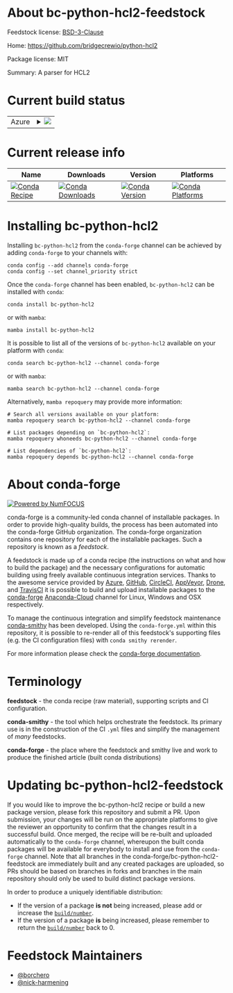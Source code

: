 About bc-python-hcl2-feedstock
==============================

Feedstock license: [BSD-3-Clause](https://github.com/conda-forge/bc-python-hcl2-feedstock/blob/main/LICENSE.txt)

Home: https://github.com/bridgecrewio/python-hcl2

Package license: MIT

Summary: A parser for HCL2

Current build status
====================


<table>
    
  <tr>
    <td>Azure</td>
    <td>
      <details>
        <summary>
          <a href="https://dev.azure.com/conda-forge/feedstock-builds/_build/latest?definitionId=20561&branchName=main">
            <img src="https://dev.azure.com/conda-forge/feedstock-builds/_apis/build/status/bc-python-hcl2-feedstock?branchName=main">
          </a>
        </summary>
        <table>
          <thead><tr><th>Variant</th><th>Status</th></tr></thead>
          <tbody><tr>
              <td>linux_64_python3.10.____cpython</td>
              <td>
                <a href="https://dev.azure.com/conda-forge/feedstock-builds/_build/latest?definitionId=20561&branchName=main">
                  <img src="https://dev.azure.com/conda-forge/feedstock-builds/_apis/build/status/bc-python-hcl2-feedstock?branchName=main&jobName=linux&configuration=linux%20linux_64_python3.10.____cpython" alt="variant">
                </a>
              </td>
            </tr><tr>
              <td>linux_64_python3.11.____cpython</td>
              <td>
                <a href="https://dev.azure.com/conda-forge/feedstock-builds/_build/latest?definitionId=20561&branchName=main">
                  <img src="https://dev.azure.com/conda-forge/feedstock-builds/_apis/build/status/bc-python-hcl2-feedstock?branchName=main&jobName=linux&configuration=linux%20linux_64_python3.11.____cpython" alt="variant">
                </a>
              </td>
            </tr><tr>
              <td>linux_64_python3.8.____cpython</td>
              <td>
                <a href="https://dev.azure.com/conda-forge/feedstock-builds/_build/latest?definitionId=20561&branchName=main">
                  <img src="https://dev.azure.com/conda-forge/feedstock-builds/_apis/build/status/bc-python-hcl2-feedstock?branchName=main&jobName=linux&configuration=linux%20linux_64_python3.8.____cpython" alt="variant">
                </a>
              </td>
            </tr><tr>
              <td>linux_64_python3.9.____73_pypy</td>
              <td>
                <a href="https://dev.azure.com/conda-forge/feedstock-builds/_build/latest?definitionId=20561&branchName=main">
                  <img src="https://dev.azure.com/conda-forge/feedstock-builds/_apis/build/status/bc-python-hcl2-feedstock?branchName=main&jobName=linux&configuration=linux%20linux_64_python3.9.____73_pypy" alt="variant">
                </a>
              </td>
            </tr><tr>
              <td>linux_64_python3.9.____cpython</td>
              <td>
                <a href="https://dev.azure.com/conda-forge/feedstock-builds/_build/latest?definitionId=20561&branchName=main">
                  <img src="https://dev.azure.com/conda-forge/feedstock-builds/_apis/build/status/bc-python-hcl2-feedstock?branchName=main&jobName=linux&configuration=linux%20linux_64_python3.9.____cpython" alt="variant">
                </a>
              </td>
            </tr><tr>
              <td>osx_64_python3.10.____cpython</td>
              <td>
                <a href="https://dev.azure.com/conda-forge/feedstock-builds/_build/latest?definitionId=20561&branchName=main">
                  <img src="https://dev.azure.com/conda-forge/feedstock-builds/_apis/build/status/bc-python-hcl2-feedstock?branchName=main&jobName=osx&configuration=osx%20osx_64_python3.10.____cpython" alt="variant">
                </a>
              </td>
            </tr><tr>
              <td>osx_64_python3.11.____cpython</td>
              <td>
                <a href="https://dev.azure.com/conda-forge/feedstock-builds/_build/latest?definitionId=20561&branchName=main">
                  <img src="https://dev.azure.com/conda-forge/feedstock-builds/_apis/build/status/bc-python-hcl2-feedstock?branchName=main&jobName=osx&configuration=osx%20osx_64_python3.11.____cpython" alt="variant">
                </a>
              </td>
            </tr><tr>
              <td>osx_64_python3.8.____cpython</td>
              <td>
                <a href="https://dev.azure.com/conda-forge/feedstock-builds/_build/latest?definitionId=20561&branchName=main">
                  <img src="https://dev.azure.com/conda-forge/feedstock-builds/_apis/build/status/bc-python-hcl2-feedstock?branchName=main&jobName=osx&configuration=osx%20osx_64_python3.8.____cpython" alt="variant">
                </a>
              </td>
            </tr><tr>
              <td>osx_64_python3.9.____73_pypy</td>
              <td>
                <a href="https://dev.azure.com/conda-forge/feedstock-builds/_build/latest?definitionId=20561&branchName=main">
                  <img src="https://dev.azure.com/conda-forge/feedstock-builds/_apis/build/status/bc-python-hcl2-feedstock?branchName=main&jobName=osx&configuration=osx%20osx_64_python3.9.____73_pypy" alt="variant">
                </a>
              </td>
            </tr><tr>
              <td>osx_64_python3.9.____cpython</td>
              <td>
                <a href="https://dev.azure.com/conda-forge/feedstock-builds/_build/latest?definitionId=20561&branchName=main">
                  <img src="https://dev.azure.com/conda-forge/feedstock-builds/_apis/build/status/bc-python-hcl2-feedstock?branchName=main&jobName=osx&configuration=osx%20osx_64_python3.9.____cpython" alt="variant">
                </a>
              </td>
            </tr><tr>
              <td>win_64_python3.10.____cpython</td>
              <td>
                <a href="https://dev.azure.com/conda-forge/feedstock-builds/_build/latest?definitionId=20561&branchName=main">
                  <img src="https://dev.azure.com/conda-forge/feedstock-builds/_apis/build/status/bc-python-hcl2-feedstock?branchName=main&jobName=win&configuration=win%20win_64_python3.10.____cpython" alt="variant">
                </a>
              </td>
            </tr><tr>
              <td>win_64_python3.11.____cpython</td>
              <td>
                <a href="https://dev.azure.com/conda-forge/feedstock-builds/_build/latest?definitionId=20561&branchName=main">
                  <img src="https://dev.azure.com/conda-forge/feedstock-builds/_apis/build/status/bc-python-hcl2-feedstock?branchName=main&jobName=win&configuration=win%20win_64_python3.11.____cpython" alt="variant">
                </a>
              </td>
            </tr><tr>
              <td>win_64_python3.8.____cpython</td>
              <td>
                <a href="https://dev.azure.com/conda-forge/feedstock-builds/_build/latest?definitionId=20561&branchName=main">
                  <img src="https://dev.azure.com/conda-forge/feedstock-builds/_apis/build/status/bc-python-hcl2-feedstock?branchName=main&jobName=win&configuration=win%20win_64_python3.8.____cpython" alt="variant">
                </a>
              </td>
            </tr><tr>
              <td>win_64_python3.9.____73_pypy</td>
              <td>
                <a href="https://dev.azure.com/conda-forge/feedstock-builds/_build/latest?definitionId=20561&branchName=main">
                  <img src="https://dev.azure.com/conda-forge/feedstock-builds/_apis/build/status/bc-python-hcl2-feedstock?branchName=main&jobName=win&configuration=win%20win_64_python3.9.____73_pypy" alt="variant">
                </a>
              </td>
            </tr><tr>
              <td>win_64_python3.9.____cpython</td>
              <td>
                <a href="https://dev.azure.com/conda-forge/feedstock-builds/_build/latest?definitionId=20561&branchName=main">
                  <img src="https://dev.azure.com/conda-forge/feedstock-builds/_apis/build/status/bc-python-hcl2-feedstock?branchName=main&jobName=win&configuration=win%20win_64_python3.9.____cpython" alt="variant">
                </a>
              </td>
            </tr>
          </tbody>
        </table>
      </details>
    </td>
  </tr>
</table>

Current release info
====================

| Name | Downloads | Version | Platforms |
| --- | --- | --- | --- |
| [![Conda Recipe](https://img.shields.io/badge/recipe-bc--python--hcl2-green.svg)](https://anaconda.org/conda-forge/bc-python-hcl2) | [![Conda Downloads](https://img.shields.io/conda/dn/conda-forge/bc-python-hcl2.svg)](https://anaconda.org/conda-forge/bc-python-hcl2) | [![Conda Version](https://img.shields.io/conda/vn/conda-forge/bc-python-hcl2.svg)](https://anaconda.org/conda-forge/bc-python-hcl2) | [![Conda Platforms](https://img.shields.io/conda/pn/conda-forge/bc-python-hcl2.svg)](https://anaconda.org/conda-forge/bc-python-hcl2) |

Installing bc-python-hcl2
=========================

Installing `bc-python-hcl2` from the `conda-forge` channel can be achieved by adding `conda-forge` to your channels with:

```
conda config --add channels conda-forge
conda config --set channel_priority strict
```

Once the `conda-forge` channel has been enabled, `bc-python-hcl2` can be installed with `conda`:

```
conda install bc-python-hcl2
```

or with `mamba`:

```
mamba install bc-python-hcl2
```

It is possible to list all of the versions of `bc-python-hcl2` available on your platform with `conda`:

```
conda search bc-python-hcl2 --channel conda-forge
```

or with `mamba`:

```
mamba search bc-python-hcl2 --channel conda-forge
```

Alternatively, `mamba repoquery` may provide more information:

```
# Search all versions available on your platform:
mamba repoquery search bc-python-hcl2 --channel conda-forge

# List packages depending on `bc-python-hcl2`:
mamba repoquery whoneeds bc-python-hcl2 --channel conda-forge

# List dependencies of `bc-python-hcl2`:
mamba repoquery depends bc-python-hcl2 --channel conda-forge
```


About conda-forge
=================

[![Powered by
NumFOCUS](https://img.shields.io/badge/powered%20by-NumFOCUS-orange.svg?style=flat&colorA=E1523D&colorB=007D8A)](https://numfocus.org)

conda-forge is a community-led conda channel of installable packages.
In order to provide high-quality builds, the process has been automated into the
conda-forge GitHub organization. The conda-forge organization contains one repository
for each of the installable packages. Such a repository is known as a *feedstock*.

A feedstock is made up of a conda recipe (the instructions on what and how to build
the package) and the necessary configurations for automatic building using freely
available continuous integration services. Thanks to the awesome service provided by
[Azure](https://azure.microsoft.com/en-us/services/devops/), [GitHub](https://github.com/),
[CircleCI](https://circleci.com/), [AppVeyor](https://www.appveyor.com/),
[Drone](https://cloud.drone.io/welcome), and [TravisCI](https://travis-ci.com/)
it is possible to build and upload installable packages to the
[conda-forge](https://anaconda.org/conda-forge) [Anaconda-Cloud](https://anaconda.org/)
channel for Linux, Windows and OSX respectively.

To manage the continuous integration and simplify feedstock maintenance
[conda-smithy](https://github.com/conda-forge/conda-smithy) has been developed.
Using the ``conda-forge.yml`` within this repository, it is possible to re-render all of
this feedstock's supporting files (e.g. the CI configuration files) with ``conda smithy rerender``.

For more information please check the [conda-forge documentation](https://conda-forge.org/docs/).

Terminology
===========

**feedstock** - the conda recipe (raw material), supporting scripts and CI configuration.

**conda-smithy** - the tool which helps orchestrate the feedstock.
                   Its primary use is in the construction of the CI ``.yml`` files
                   and simplify the management of *many* feedstocks.

**conda-forge** - the place where the feedstock and smithy live and work to
                  produce the finished article (built conda distributions)


Updating bc-python-hcl2-feedstock
=================================

If you would like to improve the bc-python-hcl2 recipe or build a new
package version, please fork this repository and submit a PR. Upon submission,
your changes will be run on the appropriate platforms to give the reviewer an
opportunity to confirm that the changes result in a successful build. Once
merged, the recipe will be re-built and uploaded automatically to the
`conda-forge` channel, whereupon the built conda packages will be available for
everybody to install and use from the `conda-forge` channel.
Note that all branches in the conda-forge/bc-python-hcl2-feedstock are
immediately built and any created packages are uploaded, so PRs should be based
on branches in forks and branches in the main repository should only be used to
build distinct package versions.

In order to produce a uniquely identifiable distribution:
 * If the version of a package **is not** being increased, please add or increase
   the [``build/number``](https://docs.conda.io/projects/conda-build/en/latest/resources/define-metadata.html#build-number-and-string).
 * If the version of a package **is** being increased, please remember to return
   the [``build/number``](https://docs.conda.io/projects/conda-build/en/latest/resources/define-metadata.html#build-number-and-string)
   back to 0.

Feedstock Maintainers
=====================

* [@borchero](https://github.com/borchero/)
* [@nick-harmening](https://github.com/nick-harmening/)

